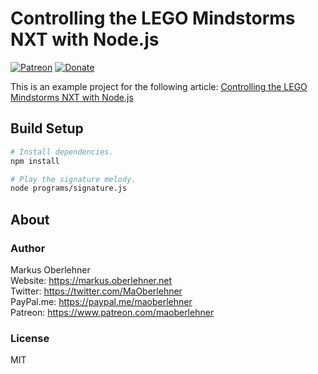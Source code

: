 # Controlling the LEGO Mindstorms NXT with Node.js

[![Patreon](https://img.shields.io/badge/patreon-donate-blue.svg)](https://www.patreon.com/maoberlehner)
[![Donate](https://img.shields.io/badge/Donate-PayPal-blue.svg)](https://paypal.me/maoberlehner)

This is an example project for the following article: [Controlling the LEGO Mindstorms NXT with Node.js](https://markus.oberlehner.net/blog/controlling-the-lego-mindstorms-nxt-with-nodejs/)

## Build Setup

```bash
# Install dependencies.
npm install

# Play the signature melody.
node programs/signature.js
```

## About

### Author

Markus Oberlehner  
Website: https://markus.oberlehner.net  
Twitter: https://twitter.com/MaOberlehner  
PayPal.me: https://paypal.me/maoberlehner  
Patreon: https://www.patreon.com/maoberlehner

### License

MIT

